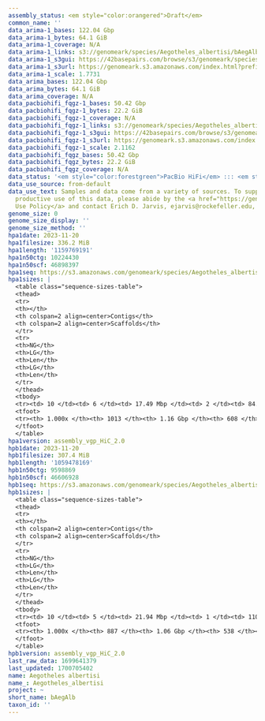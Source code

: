 ```yaml
---
assembly_status: <em style="color:orangered">Draft</em>
common_name: ''
data_arima-1_bases: 122.04 Gbp
data_arima-1_bytes: 64.1 GiB
data_arima-1_coverage: N/A
data_arima-1_links: s3://genomeark/species/Aegotheles_albertisi/bAegAlb1/genomic_data/arima/<br>
data_arima-1_s3gui: https://42basepairs.com/browse/s3/genomeark/species/Aegotheles_albertisi/bAegAlb1/genomic_data/arima/
data_arima-1_s3url: https://genomeark.s3.amazonaws.com/index.html?prefix=species/Aegotheles_albertisi/bAegAlb1/genomic_data/arima/
data_arima-1_scale: 1.7731
data_arima_bases: 122.04 Gbp
data_arima_bytes: 64.1 GiB
data_arima_coverage: N/A
data_pacbiohifi_fqgz-1_bases: 50.42 Gbp
data_pacbiohifi_fqgz-1_bytes: 22.2 GiB
data_pacbiohifi_fqgz-1_coverage: N/A
data_pacbiohifi_fqgz-1_links: s3://genomeark/species/Aegotheles_albertisi/bAegAlb1/genomic_data/pacbio_hifi/<br>
data_pacbiohifi_fqgz-1_s3gui: https://42basepairs.com/browse/s3/genomeark/species/Aegotheles_albertisi/bAegAlb1/genomic_data/pacbio_hifi/
data_pacbiohifi_fqgz-1_s3url: https://genomeark.s3.amazonaws.com/index.html?prefix=species/Aegotheles_albertisi/bAegAlb1/genomic_data/pacbio_hifi/
data_pacbiohifi_fqgz-1_scale: 2.1162
data_pacbiohifi_fqgz_bases: 50.42 Gbp
data_pacbiohifi_fqgz_bytes: 22.2 GiB
data_pacbiohifi_fqgz_coverage: N/A
data_status: '<em style="color:forestgreen">PacBio HiFi</em> ::: <em style="color:forestgreen">Arima</em>'
data_use_source: from-default
data_use_text: Samples and data come from a variety of sources. To support fair and
  productive use of this data, please abide by the <a href="https://genome10k.soe.ucsc.edu/data-use-policies/">Data
  Use Policy</a> and contact Erich D. Jarvis, ejarvis@rockefeller.edu, with any questions.
genome_size: 0
genome_size_display: ''
genome_size_method: ''
hpa1date: 2023-11-20
hpa1filesize: 336.2 MiB
hpa1length: '1159769191'
hpa1n50ctg: 10224430
hpa1n50scf: 46898397
hpa1seq: https://s3.amazonaws.com/genomeark/species/Aegotheles_albertisi/bAegAlb1/assembly_vgp_HiC_2.0/bAegAlb1.HiC.hap1.20231120.fasta.gz
hpa1sizes: |
  <table class="sequence-sizes-table">
  <thead>
  <tr>
  <th></th>
  <th colspan=2 align=center>Contigs</th>
  <th colspan=2 align=center>Scaffolds</th>
  </tr>
  <tr>
  <th>NG</th>
  <th>LG</th>
  <th>Len</th>
  <th>LG</th>
  <th>Len</th>
  </tr>
  </thead>
  <tbody>
  <tr><td> 10 </td><td> 6 </td><td> 17.49 Mbp </td><td> 2 </td><td> 84.73 Mbp </td></tr><tr><td> 20 </td><td> 13 </td><td> 15.91 Mbp </td><td> 3 </td><td> 82.25 Mbp </td></tr><tr><td> 30 </td><td> 21 </td><td> 14.23 Mbp </td><td> 4 </td><td> 81.79 Mbp </td></tr><tr><td> 40 </td><td> 30 </td><td> 11.70 Mbp </td><td> 6 </td><td> 59.52 Mbp </td></tr><tr style="background-color:#cccccc;"><td> 50 </td><td> 40 </td><td style="background-color:#88ff88;"> 10.22 Mbp </td><td> 8 </td><td style="background-color:#88ff88;"> 46.90 Mbp </td></tr><tr><td> 60 </td><td> 55 </td><td> 6.07 Mbp </td><td> 11 </td><td> 41.67 Mbp </td></tr><tr><td> 70 </td><td> 76 </td><td> 4.76 Mbp </td><td> 14 </td><td> 27.45 Mbp </td></tr><tr><td> 80 </td><td> 105 </td><td> 3.12 Mbp </td><td> 19 </td><td> 19.68 Mbp </td></tr><tr><td> 90 </td><td> 164 </td><td> 1.23 Mbp </td><td> 26 </td><td> 12.23 Mbp </td></tr><tr><td> 100 </td><td> 1013 </td><td> 3.44 Kbp </td><td> 608 </td><td> 3.44 Kbp </td></tr></tbody>
  <tfoot>
  <tr><th> 1.000x </th><th> 1013 </th><th> 1.16 Gbp </th><th> 608 </th><th> 1.16 Gbp </th></tr>
  </tfoot>
  </table>
hpa1version: assembly_vgp_HiC_2.0
hpb1date: 2023-11-20
hpb1filesize: 307.4 MiB
hpb1length: '1059478169'
hpb1n50ctg: 9598869
hpb1n50scf: 46606928
hpb1seq: https://s3.amazonaws.com/genomeark/species/Aegotheles_albertisi/bAegAlb1/assembly_vgp_HiC_2.0/bAegAlb1.HiC.hap2.20231120.fasta.gz
hpb1sizes: |
  <table class="sequence-sizes-table">
  <thead>
  <tr>
  <th></th>
  <th colspan=2 align=center>Contigs</th>
  <th colspan=2 align=center>Scaffolds</th>
  </tr>
  <tr>
  <th>NG</th>
  <th>LG</th>
  <th>Len</th>
  <th>LG</th>
  <th>Len</th>
  </tr>
  </thead>
  <tbody>
  <tr><td> 10 </td><td> 5 </td><td> 21.94 Mbp </td><td> 1 </td><td> 110.21 Mbp </td></tr><tr><td> 20 </td><td> 10 </td><td> 17.34 Mbp </td><td> 3 </td><td> 81.88 Mbp </td></tr><tr><td> 30 </td><td> 17 </td><td> 14.86 Mbp </td><td> 4 </td><td> 80.94 Mbp </td></tr><tr><td> 40 </td><td> 25 </td><td> 12.56 Mbp </td><td> 6 </td><td> 57.10 Mbp </td></tr><tr style="background-color:#cccccc;"><td> 50 </td><td> 34 </td><td style="background-color:#88ff88;"> 9.60 Mbp </td><td> 8 </td><td style="background-color:#88ff88;"> 46.61 Mbp </td></tr><tr><td> 60 </td><td> 47 </td><td> 7.03 Mbp </td><td> 10 </td><td> 42.05 Mbp </td></tr><tr><td> 70 </td><td> 64 </td><td> 5.24 Mbp </td><td> 13 </td><td> 27.36 Mbp </td></tr><tr><td> 80 </td><td> 87 </td><td> 3.94 Mbp </td><td> 18 </td><td> 20.68 Mbp </td></tr><tr><td> 90 </td><td> 132 </td><td> 1.39 Mbp </td><td> 24 </td><td> 12.81 Mbp </td></tr><tr><td> 100 </td><td> 887 </td><td> 4.48 Kbp </td><td> 538 </td><td> 4.48 Kbp </td></tr></tbody>
  <tfoot>
  <tr><th> 1.000x </th><th> 887 </th><th> 1.06 Gbp </th><th> 538 </th><th> 1.06 Gbp </th></tr>
  </tfoot>
  </table>
hpb1version: assembly_vgp_HiC_2.0
last_raw_data: 1699641379
last_updated: 1700705402
name: Aegotheles albertisi
name_: Aegotheles_albertisi
project: ~
short_name: bAegAlb
taxon_id: ''
---
```

